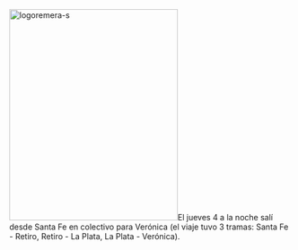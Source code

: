 <html><body><img class="alignright size-full wp-image-2168" title="logoremera-s" src="/wp-content/uploads/2010/03/logoremera-s.png" alt="logoremera-s" width="300" height="377">El jueves 4 a la noche salí desde Santa Fe en colectivo para Verónica (el viaje tuvo 3 tramas: Santa Fe - Retiro, Retiro - La Plata, La Plata - Verónica).</body></html>